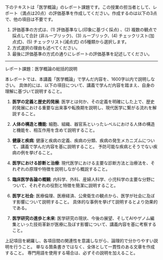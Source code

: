 下のテキストは「医学概論」のレポート課題です。この授業の担当者として、レポート（満点は20点）の評価基準を作成してください。作成するのは以下の3点で、他の項目は不要です。

1. 評価基準の方式は、(1) 評価基準なし(印象に基づく採点) 、(2) 複数の観点で採点して合計  (非ルーブリック)、(3) ルーブリック、(4) チェックリスト(加点式)、(5) チェックリスト(減点式) の5種類から選択します。
2. 方式選択の理由も述べてください。
3. 最後に評価基準の方式の通りにレポートの評価基準を記述してください。

---------------------------------------
レポート課題：医学概論の総括的説明

本レポートでは、本講義「医学概論」で学んだ内容を、1600字以内で説明しなさい。  具体的には、以下の項目について、講義で学んだ内容を踏まえ、自身の理解に基づいて説明すること。

1. **医学の定義と歴史的発展**: 医学とは何か、その定義を明確にした上で、歴史的発展における重要な出来事や転換期を説明し、現代医学に繋がる流れを解説すること。

2. **人体の構造と機能**: 細胞、組織、器官系といったレベルにおける人体の構造と機能を、相互作用を含めて説明すること。

3. **健康と疾病**: 健康と疾病の定義、疾病の分類、疾病の発生メカニズムについて、講義で学んだ内容を基に説明すること。  予防可能な疾病とそうでない疾病の例を挙げること。

4. **医学における診断と治療**: 現代医学における主要な診断方法と治療法を、それぞれの原理や特徴を説明しながら概説すること。

5. **臨床医学各論の概観**: 内科学、外科、産婦人科学、小児科学の主要な分野について、それぞれの役割と特徴を簡潔に説明すること。

6. **医学と社会**: 医療倫理、医療経済、公衆衛生の観点から、医学が社会に及ぼす影響について説明すること。  具体的な事例を挙げて説明するとより効果的である。

7. **医学研究の進歩と未来**: 医学研究の現状、今後の展望、そしてAIやゲノム編集といった技術革新が医療に及ぼす影響について、講義内容を基に考察すること。


上記項目を網羅し、各項目間の関連性を意識しながら、論理的で分かりやすい説明を行うこと。  単なる箇条書きではなく、全体として一貫性のある文章を作成すること。  専門用語を使用する場合は、必ずその説明を加えること。
